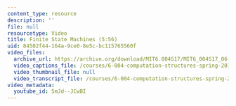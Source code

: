 ```yaml
---
content_type: resource
description: ''
file: null
resourcetype: Video
title: Finite State Machines (5:56)
uid: 84502f44-164a-9ce0-8e5c-bc115765560f
video_files:
  archive_url: https://archive.org/download/MIT6.004S17/MIT6_004S17_06-02-01_300k.mp4
  video_captions_file: /courses/6-004-computation-structures-spring-2017/7893436e8f385227a1d09ff6fbfa4bde_5mJd--JCwBI.vtt
  video_thumbnail_file: null
  video_transcript_file: /courses/6-004-computation-structures-spring-2017/9de141eaa197ee38a3678587758df53e_5mJd--JCwBI.pdf
video_metadata:
  youtube_id: 5mJd--JCwBI
---
```

